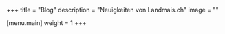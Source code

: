 +++
title = "Blog"
description = "Neuigkeiten von Landmais.ch"
image = ""

[menu.main]
  weight = 1
+++
